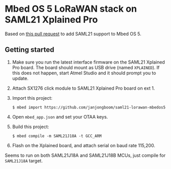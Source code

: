 # Mbed OS 5 LoRaWAN stack on SAML21 Xplained Pro

Based on [this pull request](https://github.com/ARMmbed/mbed-os/pull/8658) to add SAML21 support to Mbed OS 5.

## Getting started

1. Make sure you run the latest interface firmware on the SAML21 Xplained Pro board. The board should mount as USB drive (named `XPLAINED`). If this does not happen, start Atmel Studio and it should prompt you to update.
1. Attach SX1276 click module to SAML21 Xplained Pro board on ext 1.
1. Import this project:

    ```
    $ mbed import https://github.com/janjongboom/saml21-lorawan-mbedos5
    ```

1. Open `mbed_app.json` and set your OTAA keys.
1. Build this project:

    ```
    $ mbed compile -m SAML21J18A -t GCC_ARM
    ```

1. Flash on the Xplained board, and attach serial on baud rate 115,200.

Seems to run on both SAML21J18A and SAML21J18B MCUs, just compile for `SAML21J18A` target.
